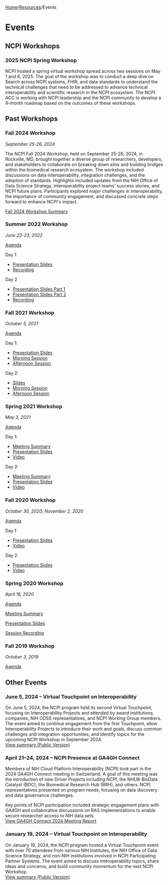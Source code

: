 [Home](https://github.com/NCPITest)/[Resources](README.md)/Events

# Events

## NCPI Workshops
### 2025 NCPI Spring Workshop
NCPI hosted a spring virtual workshop spread across two sessions on May 1 and 6, 2025. The goal of the workshop was to conduct a deep dive on Search across NCPI systems, FHIR, and data standards to understand the technical challenges that need to be addressed to advance technical interoperability and scientific research in the NCPI ecosystem. The NCPI ACC is working with NCPI leadership and the NCPI community to develop a 9-month roadmap based on the outcomes of these workshops.


## Past Workshops
### Fall 2024 Workshop
*September 25-26, 2024*

The NCPI Fall 2024 Workshop, held on September 25-26, 2024, in Rockville, MD, brought together a diverse group of researchers, developers, and stakeholders to collaborate on breaking down silos and building bridges within the biomedical research ecosystem. The workshop included discussions on data interoperability, integration challenges, and the adoption of standards. Highlights included updates from the NIH Office of Data Science Strategy, interoperability project teams' success stories, and NCPI future plans. Participants explored major challenges in interoperability, the importance of community engagement, and discussed concrete steps forward to enhance NCPI's impact.

[Fall 2024 Workshop Summary](Fall%202024%20Workshop.md)

### Summer 2022 Workshop
*June 22-23, 2022*

[Agenda](Workshop_Resources/Agenda-NCPI_Spring2022_Virtual_Workshop.pdf) 

Day 1
* [Presentation Slides](Workshop_Resources/NCPI_Spring2022_Workshop-Day1-22JUN2022.pdf)
* [Recording](https://youtu.be/gw92xQQOPQ4) 

Day 2
* [Presentation Slides Part 1](Workshop_Resources/NCPI-Spring-2022-Workshop-Day-2-Part-1.pdf)  
* [Presentation Slides Part 2](Workshop_Resources/NCPI-Spring-2022-Workshop-Day-2-Part-2.pdf) 
* [Recording](https://youtu.be/N8RLWqA5U40) 


### Fall 2021 Workshop
*October 5, 2021*

[Agenda](Workshop_Resources/Fall-2021-Workshop-Agenda.pdf)

Day 1:
* [Presentation Slides](Workshop_Resources/Fall-2021-Workshop-Slides-Day-1.pdf) 
* [Morning Session](https://youtu.be/FUpb7VEzJ24) 
* [Afternoon Session](https://youtu.be/_1Y3Rw6uI8c) 

Day 2: 
  * [Slides](Workshop_Resources/Fall-2021-Workshop-Slides-Day-2.pdf)  
  * [Morning Session](https://www.youtube.com/watch?v=2wBZ_2L9HBE)  
  * [Afernoon Session](https://www.youtube.com/watch?v=svZPWdGT03g)

### Spring 2021 Workshop
*May 3, 2021*

[Agenda](Workshop_Resources/Spring-2021-Workshop-Agenda.pdf)

Day 1:
* [Meeting Summary](Workshop_Resources/Spring-2021-Day-1-Summary.pdf)
* [Presentation Slides](Workshop_Resources/Spring-2021-Day-1-Slides.pdf)
* [Video](https://cbiit.webex.com/recordingservice/sites/cbiit/recording/8899a02f8e4e1039b7ef00505681aa7a/playback)

Day 2:
* [Meeting Summary](Workshop_Resources/Spring-2021-Day-2-Summary.pdf)
* [Presentation Slides](Workshop_Resources/Spring-2021-Day-2-Slides.pdf)
* [Video](https://cbiit.webex.com/recordingservice/sites/cbiit/recording/e403162f8f171039adbf0050568cfa13/playback)


### Fall 2020 Workshop
*October 30, 2020; November 2, 2020*

[Agenda](Workshop_Resources/Fall-2020-Workshop-Agenda.pdf) 

Day 1
* [Presentation Slides](Workshop_Resources/Fall-2020-Day-1.pdf)
* [Video](https://youtu.be/8HAxEvakPtk)

Day 2: 
* [Presentation Slides](Workshop_Resources/Fall-2020-Day-2.pdf)
* [Video](https://youtu.be/Tzs1N30q5Z0)


### Spring 2020 Workshop
*April 16, 2020*

[Agenda](Workshop_Resources/Spring-2020-Workshop-Agenda.pdf)

[Meeting Summary](Workshop_Resources/Spring-2020-Workshop-Summary.pdf)

[Presentation Slides](Workshop_Resources/Spring-2020-Presentation-Slides.pdf)

[Session Recording](https://drive.google.com/file/d/1sk35jfEl6RDApApJIRawfof5wkXpU5O1/view)

### Fall 2019 Workshop
*October 3, 2019*

[Agenda](Workshop_Resources/Fall-2019-Workshop-Agenda.pdf)

## Other Events

### June 5, 2024 – Virtual Touchpoint on Interoperability
On June 5, 2024, the NCPI program held its second Virtual Touchpoint, focusing on Interoperability Projects and attended by award institutions, companies, NIH ODSS representatives, and NCPI Working Group members. The event aimed to continue engagement from the first Touchpoint, allow Interoperability Projects to introduce their work and goals, discuss common challenges and integration opportunities, and identify topics for the upcoming NCPI Workshop in September 2024.  
[View summary (Public Version)](Workshop_Resources/NCPI_Virtual_Touchpoint_June_2024_Readout.pdf)

### April 21–24, 2024 – NCPI Presence at GA4GH Connect
Members of NIH Cloud Platform Interoperability (NCPI) took part in the 2024 GA4GH Connect meeting in Switzerland. A goal of this meeting was the introduction of new Driver Projects including NCPI, the NHLBI BioData Catalyst (BDC), the Biomedical Research Hub (BRH), and others. NCPI representatives presented on program needs, focusing on data discovery and data governance challenges.

Key points of NCPI participation included strategic engagement plans with GA4GH and collaborative discussions on RAS implementations to enable secure researcher access to NIH data sets.  
[View GA4GH Connect 2024 Meeting Report](Workshop_Resources/GA4GH_Connect_2024_Meeting_Report.pdf)

### January 19, 2024 – Virtual Touchpoint on Interoperability
On January 19, 2024, the NCPI program hosted a Virtual Touchpoint event with over 70 attendees from various NIH Institutes, the NIH Office of Data Science Strategy, and non-NIH institutions involved in NCPI Participating Partner Systems. The event aimed to discuss interoperability topics, share ideas and concerns, and build community momentum for the next NCPI Workshop.  
[View summary (Public Version)](Workshop_Resources/NCPI_Virtual_Touchpoint_January_2024_Readout.pdf)

